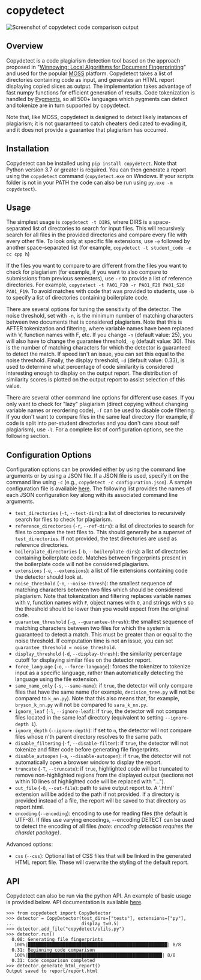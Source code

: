 # copydetect

![Screenshot of copydetect code comparison output](https://raw.githubusercontent.com/blingenf/copydetect/master/docs/_static/report_screenshot1.png)

## Overview
Copydetect is a code plagiarism detection tool based on the approach proposed in "[Winnowing: Local Algorithms for Document Fingerprinting](http://theory.stanford.edu/~aiken/publications/papers/sigmod03.pdf)" and used for the popular [MOSS](https://theory.stanford.edu/~aiken/moss/) platform. Copydetect takes a list of directories containing code as input, and generates an HTML report displaying copied slices as output. The implementation takes advantage of fast numpy functions for efficient generation of results. Code tokenization is handled by [Pygments](https://pygments.org/), so all 500+ languages which pygments can detect and tokenize are in turn supported by copydetect.

Note that, like MOSS, copydetect is designed to detect likely instances of plagiarism; it is not guaranteed to catch cheaters dedicated to evading it, and it does not provide a guarantee that plagiarism has occurred.

## Installation
Copydetect can be installed using `pip install copydetect`. Note that Python version 3.7 or greater is required. You can then generate a report using the `copydetect` command (`copydetect.exe` on Windows. If your scripts folder is not in your PATH the code can also be run using `py.exe -m copydetect`).

## Usage
The simplest usage is `copydetect -t DIRS`, where DIRS is a space-separated list of directories to search for input files. This will recursively search for all files in the provided directories and compare every file with every other file. To look only at specific file extensions, use `-e` followed by another space-separated list (for example, `copydetect -t student_code -e cc cpp h`)

If the files you want to compare to are different from the files you want to check for plagiarism (for example, if you want to also compare to submissions from previous semesters), use `-r` to provide a list of reference directories. For example, `copydetect -t PA01_F20 -r PA01_F20 PA01_S20 PA01_F19`. To avoid matches with code that was provided to students, use `-b` to specify a list of directories containing boilerplate code.

There are several options for tuning the sensitivity of the detector. The noise threshold, set with `-n`, is the minimum number of matching characters between two documents that is considered plagiarism. Note that this is AFTER tokenization and filtering, where variable names have been replaced with V, function names with F, etc. If you change `-n` (default value: 25), you will also have to change the guarantee threshold, `-g` (default value: 30). This is the number of matching characters for which the detector is guaranteed to detect the match. If speed isn't an issue, you can set this equal to the noise threshold. Finally, the display threshold, `-d` (default value: 0.33), is used to determine what percentage of code similarity is considered interesting enough to display on the output report. The distribution of similarity scores is plotted on the output report to assist selection of this value.

There are several other command line options for different use cases. If you only want to check for "lazy" plagiarism (direct copying without changing variable names or reordering code), `-f` can be used to disable code filtering. If you don't want to compare files in the same leaf directory (for example, if code is split into per-student directories and you don't care about self plagiarism), use `-l`. For a complete list of configuration options, see the following section.

## Configuration Options
Configuration options can be provided either by using the command line arguments or by using a JSON file. If a JSON file is used, specify it on the command line using `-c` (e.g., `copydetect -c configuration.json`). A sample configuration file is available [here](docs/_static/sample.json). The following list provides the names of each JSON configuration key along with its associated command line arguments.

- `test_directories` (`-t`, `--test-dirs`): a list of directories to recursively search for files to check for plagiarism.
- `reference_directories` (`-r`, `--ref-dirs`): a list of directories to search for files to compare the test files to. This should generally be a superset of `test_directories`. If not provided, the test directories are used as reference directories.
- `boilerplate_directories` (`-b`, `--boilerplate-dirs`): a list of directories containing boilerplate code. Matches between fingerprints present in the boilerplate code will not be considered plagiarism.
- `extensions` (`-e`, `--extensions`): a list of file extensions containing code the detector should look at.
- `noise_threshold` (`-n`, `--noise-thresh`): the smallest sequence of matching characters between two files which should be considered plagiarism. Note that tokenization and filtering replaces variable names with `V`, function names with `F`, object names with `O`, and strings with `S` so the threshold should be lower than you would expect from the original code.
- `guarantee_threshold` (`-g`, `--guarantee-thresh`): the smallest sequence of matching characters between two files for which the system is guaranteed to detect a match. This must be greater than or equal to the noise threshold. If computation time is not an issue, you can set `guarantee_threshold = noise_threshold`.
- `display_threshold` (`-d`, `--display-thresh`): the similarity percentage cutoff for displaying similar files on the detector report.
- `force_language` (`-o`, `--force-language`): forces the tokenizer to tokenize input as a specific language, rather than automatically detecting the language using the file extension.
- `same_name_only` (`-s`, `--same-name`): if `true`, the detector will only compare files that have the same name (for example, `decision_tree.py` will not be compared to `k_nn.py`). Note that this also means that, for example, `bryson_k_nn.py` will not be compared to `sara_k_nn.py`.
- `ignore_leaf` (`-l`, `--ignore-leaf`):  if `true`, the detector will not compare files located in the same leaf directory (equivalent to setting `--ignore-depth 1`).
- `ignore_depth` (`--ignore-depth`):  if set to `n`, the detector will not compare files whose n'th parent directory resolves to the same path.
- `disable_filtering` (`-f`, `--disable-filter`):  if `true`, the detector will not tokenize and filter code before generating file fingerprints.
- `disable_autoopen` (`-a`, `--disable-autoopen`):  if `true`, the detector will not automatically open a browser window to display the report.
- `truncate` (`-T`, `--truncate`):  if `true`, highlighted code will be truncated to remove non-highlighted regions from the displayed output (sections not within 10 lines of highlighted code will be replaced with "...").
- `out_file` (`-O`, `--out-file`): path to save output report to. A '.html' extension will be added to the path if not provided. If a directory is provided instead of a file, the report will be saved to that directory as report.html.
- `encoding` (`--encoding`): encoding to use for reading files (the default is UTF-8). If files use varying encodings, --encoding DETECT can be used to detect the encoding of all files *(note: encoding detection requires the chardet package)*.

Advanced options:

- `css` (`--css`): Optional list of CSS files that will be linked in the generated HTML report file. These will overwrite the styling of the default report.

## API
Copydetect can also be run via the python API. An example of basic usage is provided below. API documentation is available [here](https://copydetect.readthedocs.io/en/latest/api.html).
```
>>> from copydetect import CopyDetector
>>> detector = CopyDetector(test_dirs=["tests"], extensions=["py"],
...                         display_t=0.5)
>>> detector.add_file("copydetect/utils.py")
>>> detector.run()
  0.00: Generating file fingerprints
   100%|████████████████████████████████████████████████████| 8/8
  0.31: Beginning code comparison
   100%|██████████████████████████████████████████████████| 8/8
  0.31: Code comparison completed
>>> detector.generate_html_report()
Output saved to report/report.html
```
